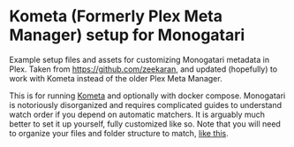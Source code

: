 # Kometa (Formerly Plex Meta Manager) setup for Monogatari
Example setup files and assets for customizing Monogatari metadata in Plex. Taken from https://github.com/zeekaran, and updated (hopefully) to work with Kometa instead of the older Plex Meta Manager. 

This is for running [Kometa](https://github.com/meisnate12/Plex-Meta-Manager) and optionally with docker compose. Monogatari is notoriously disorganized and requires complicated guides to understand watch order if you depend on automatic matchers. It is arguably much better to set it up yourself, fully customized like so. Note that you will need to organize your files and folder structure to match, [like this](https://i.imgur.com/c5MXeaB.png).
